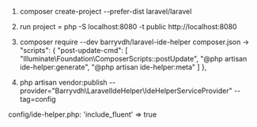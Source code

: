 1) composer create-project --prefer-dist laravel/laravel

2) run project = php -S localhost:8080 -t public
   http://localhost:8080

3) composer require --dev barryvdh/laravel-ide-helper
composer.json ->
"scripts": {
    "post-update-cmd": [
        "Illuminate\\Foundation\\ComposerScripts::postUpdate",
        "@php artisan ide-helper:generate",
        "@php artisan ide-helper:meta"
    ]
},

4) php artisan vendor:publish --provider="Barryvdh\LaravelIdeHelper\IdeHelperServiceProvider" --tag=config

config/ide-helper.php:
'include_fluent' => true
